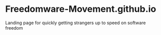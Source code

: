 # Freedomware-Movement.github.io
Landing page for quickly getting strangers up to speed on software freedom
